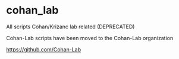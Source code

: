 cohan_lab
=========

All scripts Cohan/Krizanc lab related (DEPRECATED)

Cohan-Lab scripts have been moved to the Cohan-Lab organization

https://github.com/Cohan-Lab
